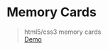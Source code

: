 <h1>Memory Cards</h1>
<blockquote>
html5/css3 memory cards<br />
<a href="http://memory-cards.herokuapp.com/">Demo</a>
</blockquote>